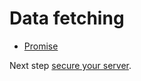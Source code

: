 Data fetching
=============

* [Promise](promise.md)

Next step [secure your server](../security/index.md).
